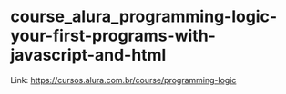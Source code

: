 # course_alura_programming-logic-your-first-programs-with-javascript-and-html

Link: https://cursos.alura.com.br/course/programming-logic
